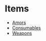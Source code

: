 # Items

- [Amors](Armors/Armors.md)
- [Consumables](Consumables/Consumables.md)
- [Weapons](Weapons/Weapons.md)
